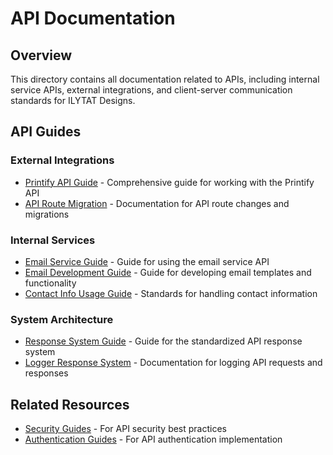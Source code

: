 # API Documentation

## Overview
This directory contains all documentation related to APIs, including internal service APIs, external integrations, and client-server communication standards for ILYTAT Designs.

## API Guides

### External Integrations
- [Printify API Guide](./printify-api-guide.md) - Comprehensive guide for working with the Printify API
- [API Route Migration](./api-route-migration.md) - Documentation for API route changes and migrations

### Internal Services
- [Email Service Guide](./email-service-guide.md) - Guide for using the email service API
- [Email Development Guide](./email-development-guide.md) - Guide for developing email templates and functionality
- [Contact Info Usage Guide](./contact-info-usage-guide.md) - Standards for handling contact information

### System Architecture
- [Response System Guide](./response-system-guide.md) - Guide for the standardized API response system
- [Logger Response System](./logger-response-system.md) - Documentation for logging API requests and responses

## Related Resources
- [Security Guides](../security/index.md) - For API security best practices
- [Authentication Guides](../authentication/index.md) - For API authentication implementation
